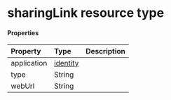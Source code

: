# sharingLink resource type



#### Properties
| Property	   | Type	|Description|
|:---------------|:--------|:----------|
|application|[identity](identity.md)||
|type|String||
|webUrl|String||
